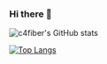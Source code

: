### Hi there 👋

![c4fiber's GitHub stats](https://github-readme-stats.vercel.app/api?username=c4fiber&show_icons=true&count_private=true&theme=solarized-light)

[![Top Langs](https://github-readme-stats.vercel.app/api/top-langs/?username=c4fiber&layout=compact&exclude_repo=jekyll-asset-path-plugin,c4fiber.github.io)](https://github.com/c4fiber/github-readme-stats)

<!--
**c4fiber/c4fiber** is a ✨ _special_ ✨ repository because its `README.md` (this file) appears on your GitHub profile.

Here are some ideas to get you started:

- 🔭 I’m currently working on ...
- 🌱 I’m currently learning ...
- 👯 I’m looking to collaborate on ...
- 🤔 I’m looking for help with ...
- 💬 Ask me about ...
- 📫 How to reach me: ...
- 😄 Pronouns: ...
- ⚡ Fun fact: ...
-->
